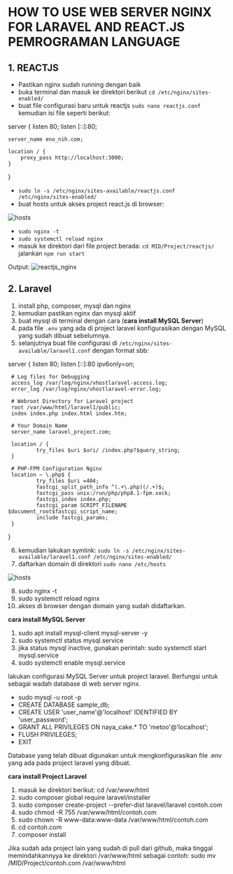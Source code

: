 # HOW TO USE WEB SERVER NGINX FOR LARAVEL AND REACT.JS PEMROGRAMAN LANGUAGE

## 1. REACTJS

* Pastikan nginx sudah running dengan baik
* buka terminal dan masuk ke direktori berikut
```cd /etc/nginx/sites-enabled/```
* buat file configurasi baru untuk reactjs 
```sudo nano reactjs.conf```
kemudian isi file seperti berikut:

server {
    listen 80;
    listen [::]:80;

    server_name eno_nih.com;

    location / {
        proxy_pass http://localhost:3000;
    }
}

* ```sudo ln -s /etc/nginx/sites-available/reactjs.conf /etc/nginx/sites-enabled/```
* buat hosts untuk akses project react.js di browser:

![hosts](https://user-images.githubusercontent.com/82355684/224642154-9e4adc47-03b0-4539-acbd-561693b53bce.png)

* ```sudo nginx -t```
* ```sudo systemctl reload nginx```
* masuk ke direktori dari file project berada:
```cd MID/Project/reactjs/```
jalankan ```npm run start```

Output:
![reactjs_nginx](https://user-images.githubusercontent.com/82355684/224646540-5d27cc22-31ea-41a3-b71f-7cc74fe4332e.png)


## 2. Laravel

1. install php, composer, mysql dan nginx
2. kemudian pastikan nginx dan mysql aktif
3. buat mysql di terminal dengan cara (**cara install MySQL Server**)
4. pada file ```.env``` yang ada di project laravel konfigurasikan dengan MySQL yang sudah dibuat sebelumnya.
5. selanjutnya buat file configurasi di ```/etc/nginx/sites-available/laravel1.conf``` dengan format sbb:

server {
     listen 80;
     listen [::]:80 ipv6only=on;

     # Log files for Debugging
     access_log /var/log/nginx/vhostlaravel-access.log;
     error_log /var/log/nginx/vhostlaravel-error.log;

     # Webroot Directory for Laravel project
     root /var/www/html/laravel1/public;
     index index.php index.html index.htm;

     # Your Domain Name
     server_name laravel_project.com;

     location / {
             try_files $uri $uri/ /index.php?$query_string;
     }

     # PHP-FPM Configuration Nginx
     location ~ \.php$ {
             try_files $uri =404;
             fastcgi_split_path_info ^(.+\.php)(/.+)$;
             fastcgi_pass unix:/run/php/php8.1-fpm.sock;
             fastcgi_index index.php;
             fastcgi_param SCRIPT_FILENAME $document_root$fastcgi_script_name;
             include fastcgi_params;
     }
}

6. kemudian lakukan symlink: ```sudo ln -s /etc/nginx/sites-available/laravel1.conf /etc/nginx/sites-enabled/``` 
7. daftarkan domain di direktori ```sudo nano /etc/hosts```

![hosts](https://user-images.githubusercontent.com/82355684/224642154-9e4adc47-03b0-4539-acbd-561693b53bce.png)

8. sudo nginx -t
9. sudo systemctl reload nginx
10. akses di browser dengan domain yang sudah didaftarkan.


**cara install MySQL Server**


1. sudo apt install mysql-client mysql-server -y
2. sudo systemctl status mysql.service
3. jika status mysql inactive, gunakan perintah: sudo systemctl start mysql.service
4. sudo systemctl enable mysql.service

lakukan configurasi MySQL Server untuk project laravel. Berfungsi untuk sebagai wadah database di web server nginx.
* sudo mysql -u root -p
* CREATE DATABASE sample_db;
* CREATE USER 'user_name'@'localhost' IDENTIFIED BY 'user_password';
* GRANT ALL PRIVILEGES ON naya_cake.* TO 'metoo'@'localhost';
* FLUSH PRIVILEGES;
* EXIT

Database yang telah dibuat digunakan untuk mengkonfigurasikan file .env yang ada pada project laravel yang dibuat.

**cara install Project Laravel**

1. masuk ke direktori berikut: cd /var/www/html
2. sudo composer global require laravel/installer
3. sudo composer create-project --prefer-dist laravel/laravel contoh.com
4. sudo chmod -R 755 /var/www/html/contoh.com
5. sudo chown -R www-data:www-data /var/www/html/contoh.com
6. cd contoh.com
7. composer install

Jika sudah ada project lain yang sudah di pull dari github, maka tinggal memindahkannyya ke direktori /var/www/html sebagai contoh: sudo mv /MID/Project/contoh.com /var/www/html
